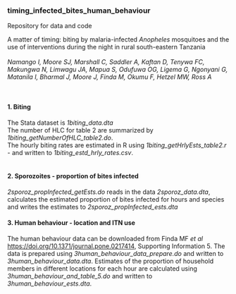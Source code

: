 ### timing_infected_bites_human_behaviour

Repository for data and code

A matter of timing: biting by malaria-infected <em>Anopheles</em> mosquitoes and the use of interventions during the night in rural south-eastern Tanzania <br><br>
<em>Namango I, Moore SJ, Marshall C, Saddler A, Kaftan D, Tenywa FC, Makungwa N, Limwagu JA, Mapua S, Odufuwa OG, Ligema G, Ngonyani G, Matanila I, Bharmal J, Moore J, Finda M, Okumu F, Hetzel MW, Ross A</em>

<br>

#### 1. Biting

The Stata dataset is <em>1biting_data.dta</em> <br>
The number of HLC for table 2 are summarized by <em>1biting_getNumberOfHLC_table2.do</em>.<br>
The hourly biting rates are estimated in R using <em>1biting_getHrlyEsts_table2.r</em> - and written to <em>1biting_estd_hrly_rates.csv</em>.<br><br>


#### 2. Sporozoites - proportion of bites infected

<em>2sporoz_propInfected_getEsts.do</em> reads in the data <em>2sporoz_data.dta</em>, calculates the estimated proportion of bites infected for hours and species and writes the estimates to <em>2sporoz_propInfected_ests.dta</em>



#### 3. Human behaviour - location and ITN use

The human behaviour data can be downloaded from Finda MF <em>et al</em> https://doi.org/10.1371/journal.pone.0217414,  Supporting Information 5.
The data is prepared using <em>3human_behaviour_data_prepare.do</em> and written to <em>3human_behaviour_data.dta</em>.
Estimates of the proportion of household members in different locations for each hour are calculated using <em>3human_behaviour_and_table_5.do</em> and written to <em>3human_behaviour_ests.dta</em>.















